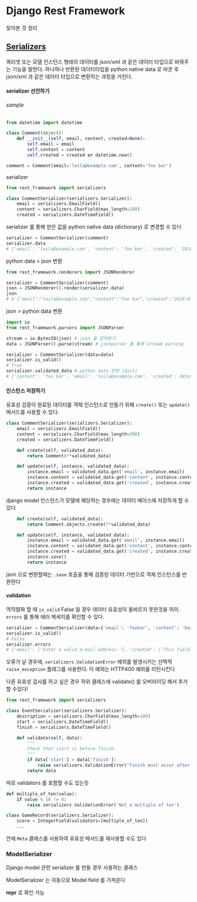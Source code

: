 # Django Rest Framework

찾아본 것 정리



## [Serializers](https://www.django-rest-framework.org/api-guide/serializers/#serializers)

쿼리셋 또는 모델 인스턴스 형태의 데이터를 json/xml 과 같은 데이터 타입으로 바꿔주는 기능을 말한다. 하나하나 반환된 데이터타입을 python native data 로 바꾼 후 json/xml 과 같은 데이터 타입으로 변환하는 과정을 거친다. 

#### serializer 선언하기

###### sample

```python
from datetime import datetime

class Comment(object):
    def __init__(self, email, content, created=None):
        self.email = email
        self.content = content
        self.created = created or datetime.now()

comment = Comment(email='leila@example.com', content='foo bar')
```

serializer

```python
from rest_framework import serializers

class CommentSerializer(serializers.Serializer):
    email = serializers.EmailField()
    content = serializers.CharField(max_length=200)
    created = serializers.DateTimeField()
```

serializer 를 통해 받은 값을 python native data (dictionary) 로 변경할 수 있다

```python
serializer = CommentSerializer(comment)
serializer.data
# {'email': 'leila@example.com', 'content': 'foo bar', 'created': '2016-01-27T15:17:10.375877'}
```

python data > json 변환

```python
from rest_framework.renderers import JSONRenderer

serializer = CommentSerializer(comment)
json = JSONRenderer().render(serializer.data)
json
# b'{"email":"leila@example.com","content":"foo bar","created":"2016-01-27T15:17:10.375877"}'
```

json > python data 변환

```python
import io
from rest_framework.parsers import JSONParser

stream = io.BytesIO(json) # json 을 입력받기
data = JSONParser().parse(stream) # jsonparser 를 통해 stream parsing 

serializer = CommentSerializer(data=data)
serializer.is_valid()
# True
serializer.validated_data # python data 반환 (dict)
# {'content': 'foo bar', 'email': 'leila@example.com', 'created': datetime.datetime(2012, 08, 22, 16, 20, 09, 822243)}
```



#### 인스턴스 저장하기

유효성 검증이 완료된 데이터를 객체 인스턴스로 만들기 위해 `create()` 또는 `update()` 메서드를 사용할 수 있다.

```python 
class CommentSerializer(serializers.Serializer):
    email = serializers.EmailField()
    content = serializers.CharField(max_length=200)
    created = serializers.DateTimeField()

    def create(self, validated_data):
        return Comment(**validated_data)

    def update(self, instance, validated_data):
        instance.email = validated_data.get('email', instance.email)
        instance.content = validated_data.get('content', instance.content)
        instance.created = validated_data.get('created', instance.created)
        return instance
```

django model 인스턴스가 모델에 해당하는 경우에는 데이터 베이스에 저장하게 할 수 있다

```python
    def create(self, validated_data):
        return Comment.objects.create(**validated_data)

    def update(self, instance, validated_data):
        instance.email = validated_data.get('email', instance.email)
        instance.content = validated_data.get('content', instance.content)
        instance.created = validated_data.get('created', instance.created)
        instance.save()
        return instance
```

json 으로 변환할때는 `.save` 호출을 통해 검증된 데이터 기반으로 객체 인스턴스를 반환한다

#### validation

역직렬화 할 때 `is_valid`  False 일 경우 데이터 유효성이 올바르지 못한것을 의미. `errors` 를 통해 에러 메세지를 확인할 수 있다.

```python
serializer = CommentSerializer(data={'email': 'foobar', 'content': 'baz'})
serializer.is_valid()
# False
serializer.errors
# {'email': ['Enter a valid e-mail address.'], 'created': ['This field is required.']}
```

오류가 날 경우에, `serializers.ValidationError` 예외를 발생시키는 선택적 `raise_exception` 플래그를 사용한다. 이 예외는 HTTP400 예외를 리턴시킨다

다른 유효성 검사를 하고 싶은 경우 하위 클래스에 validate() 를 오버라이딩 해서 추가할 수있다!

```python
from rest_framework import serializers

class EventSerializer(serializers.Serializer):
    description = serializers.CharField(max_length=100)
    start = serializers.DateTimeField()
    finish = serializers.DateTimeField()

    def validate(self, data):
        """
        Check that start is before finish.
        """
        if data['start'] > data['finish']:
            raise serializers.ValidationError("finish must occur after start")
        return data
```

따로 validators 를 포함할 수도 있는듯

```python
def multiple_of_ten(value):
    if value % 10 != 0:
        raise serializers.ValidationError('Not a multiple of ten')

class GameRecord(serializers.Serializer):
    score = IntegerField(validators=[multiple_of_ten])
    ...
```

안에 `Meta` 클래스를 사용하여 유효성 메서드를 재사용할 수도 있다



### ModelSerializer

Django model 관련 serializer 를 만들 경우 사용하는 클래스

ModelSerializer 는 자동으로 Model field 를 가져온다

__repr__ 로 확인 가능 